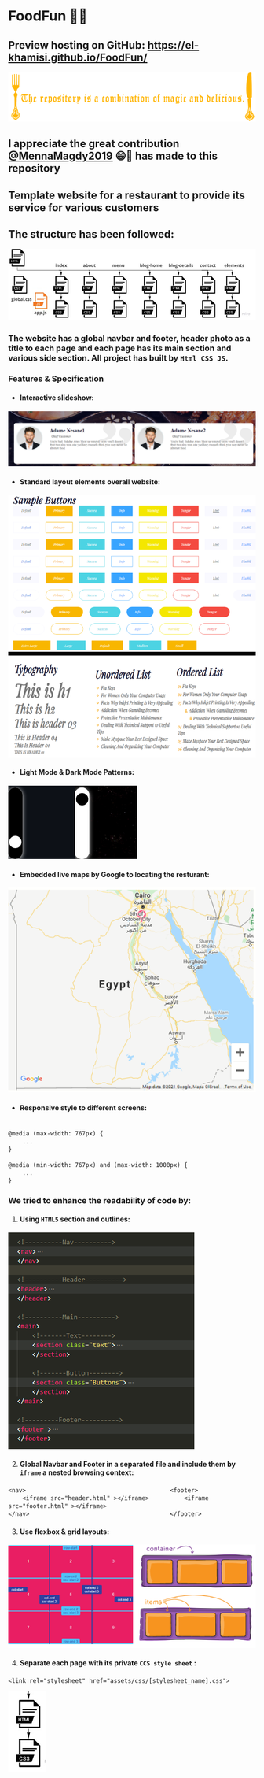 # FoodFun :hamburger::fries:
## Preview hosting on GitHub: https://el-khamisi.github.io/FoodFun/

![header](assets/readme/repoheader.png)
## I appreciate the great contribution [@MennaMagdy2019](https://github.com/MennaMagdy2019) :smile::handshake: has made to this repository

## Template website for a restaurant to provide its service for various customers 




## The structure has been followed: 
![Global Structure](assets/readme/gstructure.png)


### The website has a global navbar and footer, header photo as a title to each page and each page has its main section and various side section. All project has built by `Html CSS JS`.

### Features & Specification
* #### Interactive slideshow:
![slidshow](assets/readme/slidshow.png)

* #### Standard layout elements overall website:
![buttons](assets/readme/sampleButtons.png)
![typography](assets/readme/typography.png)

* #### Light Mode & Dark Mode Patterns:
![Switches](assets/readme/modes.png)

* #### Embedded live maps by Google to locating the resturant:  
![map](assets/readme/maps.png)

* #### Responsive style to different screens:
```

@media (max-width: 767px) {
    ...
}

@media (min-width: 767px) and (max-width: 1000px) {
    ...
}
```



### We tried to enhance the readability of code by:
1. #### Using `HTML5` section and outlines:
![struct](assets/readme/structure.png)

2. #### Global Navbar and Footer in a separated file and include them by `iframe` a nested browsing context:
```                                            
<nav>                                         <footer>
    <iframe src="header.html" ></iframe>          <iframe src="footer.html" ></iframe>    
</nav>                                        </footer>
```

3. #### Use flexbox & grid layouts:
![layout](assets/readme/layout.png)


4. #### Separate each page with its private `CCS style sheet`   :
```
<link rel="stylesheet" href="assets/css/[stylesheet_name].css">
```
![files](assets/readme/files.png)
